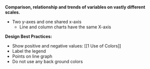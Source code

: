 **Comparison, relationship and trends of variables on vastly different scales.**
- Two y-axes and one shared x-axis
	- Line and column charts have the same X-axis

**Design Best Practices:**
- Show positive and negative values: [[1 Use of Colors]]
- Label the legend
- Points on line graph
- Do not use any back ground colors